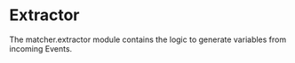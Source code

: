 # Extractor

The matcher.extractor module contains the logic to generate variables from incoming Events.
